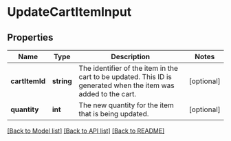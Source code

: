 # UpdateCartItemInput

## Properties
Name | Type | Description | Notes
------------ | ------------- | ------------- | -------------
**cartItemId** | **string** | The identifier of the item in the cart to be updated. This ID is generated when the item was added to the cart. | [optional] 
**quantity** | **int** | The new quantity for the item that is being updated. | [optional] 

[[Back to Model list]](../README.md#documentation-for-models) [[Back to API list]](../README.md#documentation-for-api-endpoints) [[Back to README]](../README.md)


